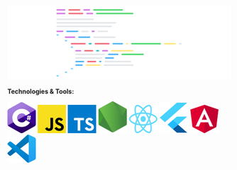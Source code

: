 ![code](./images/code.svg)

**Technologies & Tools:**

![cs](./images/csharp.svg)
![js](./images/javascript.svg)
![ts](./images/typescript.svg)
![node](./images/node.svg)
![react](./images/react.svg)
![flutter](./images/flutter.svg)
![angular](./images/angular.svg)
![vscode](./images/vscode.svg)

<!--
**orelisraeli/orelisraeli** is a ✨ _special_ ✨ repository because its `README.md` (this file) appears on your GitHub profile.

Here are some ideas to get you started:

- 🔭 I’m currently working on ...
- 🌱 I’m currently learning ...
- 👯 I’m looking to collaborate on ...
- 🤔 I’m looking for help with ...
- 💬 Ask me about ...
- 📫 How to reach me: ...
- 😄 Pronouns: ...
- ⚡ Fun fact: ...
-->
